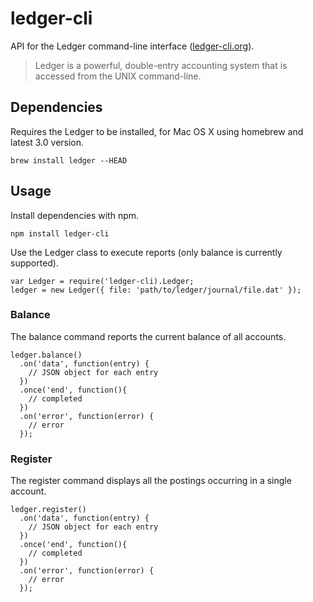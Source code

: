 # ledger-cli

API for the Ledger command-line interface ([ledger-cli.org](http://ledger-cli.org/)).

> Ledger is a powerful, double-entry accounting system that is accessed from the UNIX command-line.

## Dependencies

Requires the Ledger to be installed, for Mac OS X using homebrew and latest 3.0 version.

    brew install ledger --HEAD

## Usage

Install dependencies with npm.

    npm install ledger-cli

Use the Ledger class to execute reports (only balance is currently supported).

    var Ledger = require('ledger-cli).Ledger;
    ledger = new Ledger({ file: 'path/to/ledger/journal/file.dat' });
    
### Balance    

The balance command reports the current balance of all accounts.

    ledger.balance()
      .on('data', function(entry) {
        // JSON object for each entry
      })
      .once('end', function(){
        // completed
      })
      .on('error', function(error) {
        // error
      });
    
### Register

The register command displays all the postings occurring in a single account.

    ledger.register()
      .on('data', function(entry) {
        // JSON object for each entry
      })
      .once('end', function(){
        // completed
      })
      .on('error', function(error) {
        // error
      });